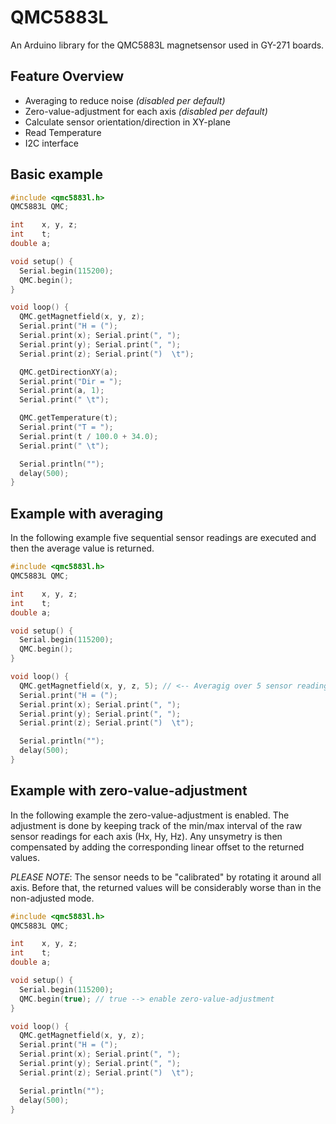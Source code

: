 # QMC5883L
An Arduino library for the QMC5883L magnetsensor used in GY-271 boards.

## Feature Overview
- Averaging to reduce noise *(disabled per default)*
- Zero-value-adjustment for each axis *(disabled per default)*
- Calculate sensor orientation/direction in XY-plane
- Read Temperature
- I2C interface

## Basic example
```cpp
#include <qmc5883l.h>
QMC5883L QMC;

int    x, y, z;
int    t;
double a;

void setup() {
  Serial.begin(115200);
  QMC.begin();
}

void loop() {
  QMC.getMagnetfield(x, y, z);
  Serial.print("H = (");
  Serial.print(x); Serial.print(", ");
  Serial.print(y); Serial.print(", ");
  Serial.print(z); Serial.print(")  \t");

  QMC.getDirectionXY(a);
  Serial.print("Dir = ");
  Serial.print(a, 1);
  Serial.print(" \t");

  QMC.getTemperature(t);
  Serial.print("T = ");
  Serial.print(t / 100.0 + 34.0);
  Serial.print(" \t");

  Serial.println("");
  delay(500);
}
```
## Example with averaging
In the following example five sequential sensor readings are executed and then the average value is returned.
```cpp
#include <qmc5883l.h>
QMC5883L QMC;

int    x, y, z;
int    t;
double a;

void setup() {
  Serial.begin(115200);
  QMC.begin();
}

void loop() {
  QMC.getMagnetfield(x, y, z, 5); // <-- Averagig over 5 sensor readings
  Serial.print("H = (");
  Serial.print(x); Serial.print(", ");
  Serial.print(y); Serial.print(", ");
  Serial.print(z); Serial.print(")  \t");

  Serial.println("");
  delay(500);
}
```
## Example with zero-value-adjustment
In the following example the zero-value-adjustment is enabled.
The adjustment is done by keeping track of the min/max interval of the raw sensor readings for each axis (Hx, Hy, Hz).
Any unsymetry is then compensated by adding the corresponding linear offset to the returned values.

*PLEASE NOTE*: The sensor needs to be "calibrated" by rotating it around all axis.
Before that, the returned values will be considerably worse than in the non-adjusted mode.
```cpp
#include <qmc5883l.h>
QMC5883L QMC;

int    x, y, z;
int    t;
double a;

void setup() {
  Serial.begin(115200);
  QMC.begin(true); // true --> enable zero-value-adjustment
}

void loop() {
  QMC.getMagnetfield(x, y, z);
  Serial.print("H = (");
  Serial.print(x); Serial.print(", ");
  Serial.print(y); Serial.print(", ");
  Serial.print(z); Serial.print(")  \t");

  Serial.println("");
  delay(500);
}
```
